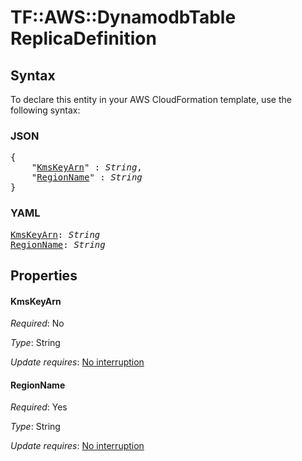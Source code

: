 # TF::AWS::DynamodbTable ReplicaDefinition

## Syntax

To declare this entity in your AWS CloudFormation template, use the following syntax:

### JSON

<pre>
{
    "<a href="#kmskeyarn" title="KmsKeyArn">KmsKeyArn</a>" : <i>String</i>,
    "<a href="#regionname" title="RegionName">RegionName</a>" : <i>String</i>
}
</pre>

### YAML

<pre>
<a href="#kmskeyarn" title="KmsKeyArn">KmsKeyArn</a>: <i>String</i>
<a href="#regionname" title="RegionName">RegionName</a>: <i>String</i>
</pre>

## Properties

#### KmsKeyArn

_Required_: No

_Type_: String

_Update requires_: [No interruption](https://docs.aws.amazon.com/AWSCloudFormation/latest/UserGuide/using-cfn-updating-stacks-update-behaviors.html#update-no-interrupt)

#### RegionName

_Required_: Yes

_Type_: String

_Update requires_: [No interruption](https://docs.aws.amazon.com/AWSCloudFormation/latest/UserGuide/using-cfn-updating-stacks-update-behaviors.html#update-no-interrupt)

